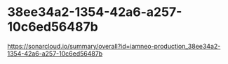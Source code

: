 # 38ee34a2-1354-42a6-a257-10c6ed56487b
https://sonarcloud.io/summary/overall?id=iamneo-production_38ee34a2-1354-42a6-a257-10c6ed56487b
